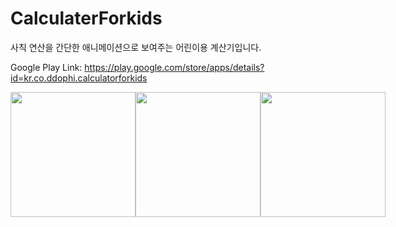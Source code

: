 # CalculaterForkids
사칙 연산을 간단한 애니메이션으로 보여주는 어린이용 계산기입니다.

Google Play Link: https://play.google.com/store/apps/details?id=kr.co.ddophi.calculatorforkids

<div style="display:flex">
  <img width="200" src="https://user-images.githubusercontent.com/72330884/156920738-051c16d8-d92e-485d-9177-b8a09cd6e7d0.jpg">
  <img width="200" src="https://user-images.githubusercontent.com/72330884/156919957-8774498c-f898-407f-9d40-24d25883f565.jpg">
  <img width="200" src="https://user-images.githubusercontent.com/72330884/156919967-185ba9a1-16fc-484e-a204-8246bf889e6b.jpg">
</div>
